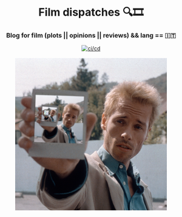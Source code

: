 <div align="center">
  <h1>Film dispatches 🔍🎞️</h1>
  <h3>Blog for film (plots || opinions || reviews) && lang == 🇮🇹</h3>
  <a href="https://github.com/andros21/wasmplayer/actions/workflows/post.yml">
    <img src="https://img.shields.io/github/actions/workflow/status/andros21/prose.sh/post.yml?label=post&style=for-the-badge&logo=github" alt="ci/cd">
  </a>
  <br><br>
  <img src="./img/profile.png" alt="profile" width="400px"/>
</div>
